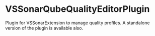 VSSonarQubeQualityEditorPlugin
==============================

Plugin for VSSonarExtension to manage quality profiles. A standalone version of the plugin is available also.
